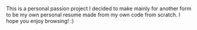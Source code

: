 This is a personal passion project I decided to make mainly for another form to be my own personal resume made from my own code from scratch. I hope you enjoy browsing! :)
